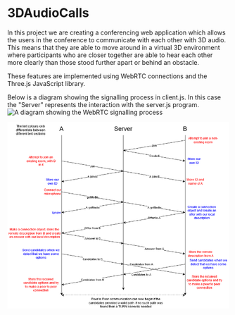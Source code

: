 # 3DAudioCalls

In this project we are creating a conferencing web application which allows the users in the conference to communicate with each other with 3D audio. This means that they are able to move around in a virtual 3D environment where participants who are closer together are able to hear each other more clearly than those stood further apart or behind an obstacle.

These features are implemented using WebRTC connections and the Three.js JavaScript library.

Below is a diagram showing the signalling process in client.js. In this case the "Server" represents the interaction with the server.js program.
![A diagram showing the WebRTC signalling process](singalling-diagram.png?raw=true)

![A diagram showing the WebRTC signalling process](https://github.com/equinor/meet3d/blob/webrtc-connection/signalling-diagram.png)
